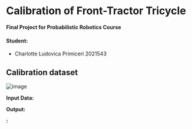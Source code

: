 # Calibration of Front-Tractor Tricycle

**Final Project for Probabilistic Robotics Course**

#### Student:
- Charlotte Ludovica Primiceri 2021543

## Calibration dataset
![image]()


**Input Data:**


**Output:**


**:**
